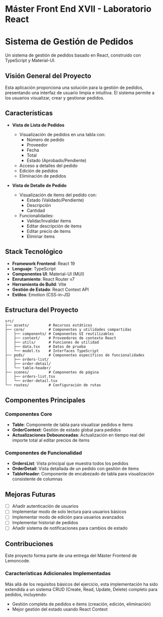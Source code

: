 # Máster Front End XVII - Laboratorio React

# Sistema de Gestión de Pedidos

Un sistema de gestión de pedidos basado en React, construido con TypeScript y Material-UI.

## Visión General del Proyecto

Esta aplicación proporciona una solución para la gestión de pedidos, presentando una interfaz de usuario limpia e intuitiva. El sistema permite a los usuarios visualizar, crear y gestionar pedidos.

## Características

- **Vista de Lista de Pedidos**

  - Visualización de pedidos en una tabla con:
    - Número de pedido
    - Proveedor
    - Fecha
    - Total
    - Estado (Aprobado/Pendiente)
  - Acceso a detalles del pedido
  - Edición de pedidos
  - Eliminación de pedidos

- **Vista de Detalle de Pedido**
  - Visualización de items del pedido con:
    - Estado (Validado/Pendiente)
    - Descripción
    - Cantidad
  - Funcionalidades:
    - Validar/Invalidar items
    - Editar descripción de items
    - Editar precio de items
    - Eliminar items

## Stack Tecnológico

- **Framework Frontend**: React 19
- **Lenguaje**: TypeScript
- **Componentes UI**: Material-UI (MUI)
- **Enrutamiento**: React Router v7
- **Herramienta de Build**: Vite
- **Gestión de Estado**: React Context API
- **Estilos**: Emotion (CSS-in-JS)

## Estructura del Proyecto

```
src/
├── assets/         # Recursos estáticos
├── core/           # Componentes y utilidades compartidas
│   ├── components/ # Componentes UI reutilizables
│   ├── context/    # Proveedores de contexto React
│   ├── utils/      # Funciones de utilidad
│   ├── data.tsx    # Datos de prueba
│   └── model.ts    # Interfaces TypeScript
├── pods/           # Componentes específicos de funcionalidades
│   ├── orders-list/
│   ├── order-detail/
│   └── table-header/
├── scenes/         # Componentes de página
│   ├── orders-list.tsx
│   └── order-detail.tsx
└── routes/         # Configuración de rutas
```

## Componentes Principales

### Componentes Core

- **Table**: Componente de tabla para visualizar pedidos e items
- **OrderContext**: Gestión de estado global para pedidos
- **Actualizaciones Debounceadas**: Actualización en tiempo real del importe total al editar precios de items

### Componentes de Funcionalidad

- **OrdersList**: Vista principal que muestra todos los pedidos
- **OrderDetail**: Vista detallada de un pedido con gestión de items
- **TableHeader**: Componente de encabezado de tabla para visualización consistente de columnas

## Mejoras Futuras

- [ ] Añadir autenticación de usuarios
- [ ] Implementar modo de solo lectura para usuarios básicos
- [ ] Implementar modo de edición para usuarios avanzados
- [ ] Implementar historial de pedidos
- [ ] Añadir sistema de notificaciones para cambios de estado

## Contribuciones

Este proyecto forma parte de una entrega del Máster Frontend de Lemoncode.

### Características Adicionales Implementadas

Más allá de los requisitos básicos del ejercicio, esta implementación ha sido extendida a un sistema CRUD (Create, Read, Update, Delete) completo para pedidos, incluyendo:

- Gestión completa de pedidos e items (creación, edición, eliminación)
- Mejor gestión del estado usando React Context
